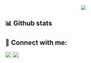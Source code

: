 <p align="center">
<img src="https://readme-typing-svg.herokuapp.com?color=%2336BCF7&lines=Amirhosein+Salimi" >
</p>

## 📊 Github stats

## 🤝 Connect with me:

<a href="https://www.linkedin.com/in/amir-salimi-45b554248/"><img align="left" src="https://raw.githubusercontent.com/yushi1007/yushi1007/main/images/linkedin.svg" alt="Yu Shi | LinkedIn" width="21px"/></a>
<a href="https://www.instagram.com/3lymi/"><img align="left" src="https://raw.githubusercontent.com/yushi1007/yushi1007/main/images/instagram.svg" alt="Yu Shi | Instagram" width="21px"/></a>

